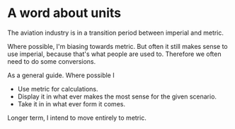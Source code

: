 # A word about units

The aviation industry is in a transition period between imperial and metric.

Where possible, I'm biasing towards metric. But often it still makes sense to use imperial, because that's what people are used to. Therefore we often need to do some conversions.

As a general guide. Where possible I

* Use metric for calculations.
* Display it in what ever makes the most sense for the given scenario.
* Take it in in what ever form it comes.

Longer term, I intend to move entirely to metric.
